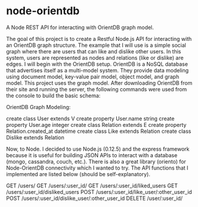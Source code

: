 # node-orientdb
A Node REST API for interacting with OrientDB graph model.


The goal of this project is to create a Restful Node.js API for interacting
with an OrientDB graph structure. The example that I will use is a simple 
social graph where there are users that can like and dislike other users.
In this system, users are represented as nodes and relations (like or dislike) are edges.
I will begin with the OrientDB setup. OrientDB is a NoSQL database that advertises 
itself as a multi-model system. They provide data modeling using document model,
key-value pair model, object model, and graph model. This project uses the
graph model. After downloading OrientDB from their site and running the server,
the following commands were used from the console to build the basic schema:

OrientDB Graph Modeling:

create class User extends V
create property User.name string
create property User.age integer
create class Relation extends E
create property Relation.created_at datetime
create class Like extends Relation
create class Dislike extends Relation

Now, to Node. I decided to use Node.js (0.12.5) and the express framework because it
is useful for building JSON APIs to interact with a database (mongo, cassandra, 
couch, etc.). There is also a great library (oriento) for Node-OrientDB connectivity which
I wanted to try. The API functions that I implemented are listed below (should be self-explanatory).

GET /users/
GET /users/:user_id/
GET /users/:user_id/liked_users
GET /users/:user_id/disliked_users
POST /users/:user_id/like_user/:other_user_id
POST /users/:user_id/dislike_user/:other_user_id
DELETE /user/:user_id/

